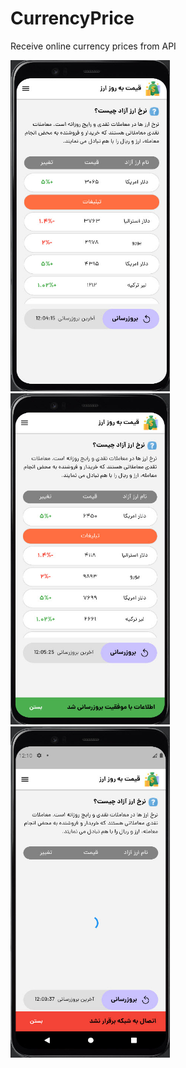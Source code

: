# CurrencyPrice
Receive online currency prices from API
<p align="left"> <img src="https://github.com/sajjadabbasi1383/CurrencyPrice/blob/master/assets/images/currency_page1.jpg?raw=true" width="255" height="530"/>
<img src="https://github.com/sajjadabbasi1383/CurrencyPrice/blob/master/assets/images/currency_page2.jpg?raw=true" width="255" height="530"/><img src="https://github.com/sajjadabbasi1383/CurrencyPrice/blob/master/assets/images/currency_page3.jpg?raw=true" width="255" height="530"/>


